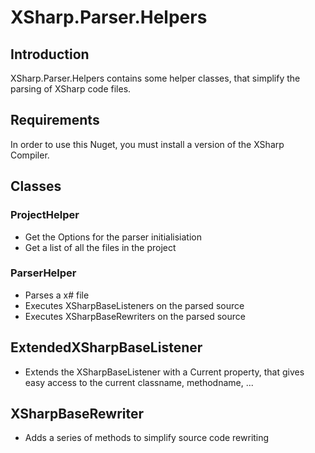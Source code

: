 # XSharp.Parser.Helpers

## Introduction

XSharp.Parser.Helpers contains some helper classes, that simplify the parsing of XSharp code files.

## Requirements

In order to use this Nuget, you must install a version of the XSharp Compiler.

## Classes

### ProjectHelper

* Get the Options for the parser initialisiation
* Get a list of all the files in the project

### ParserHelper

* Parses a x# file
* Executes XSharpBaseListeners on the parsed source
* Executes XSharpBaseRewriters on the parsed source

## ExtendedXSharpBaseListener

* Extends the XSharpBaseListener with a Current property, that gives easy access to the current classname, methodname, ...

## XSharpBaseRewriter

* Adds a series of methods to simplify source code rewriting